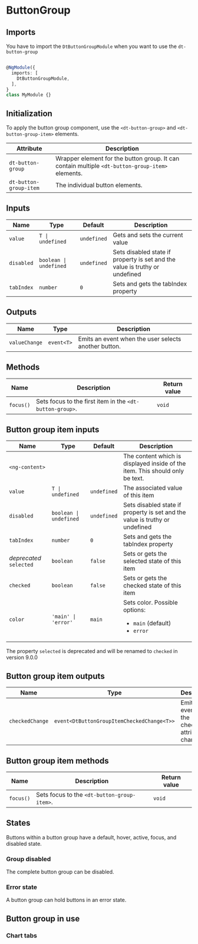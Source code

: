 # ButtonGroup

<ba-ux-snippet name="button-group-intro"></ba-ux-snippet>

<ba-live-example name="DtExampleButtonGroupDefault"></ba-live-example>

## Imports

You have to import the `DtButtonGroupModule` when you want to use the
`dt-button-group`

```typescript

@NgModule({
  imports: [
    DtButtonGroupModule,
  ],
}
class MyModule {}

```

## Initialization

To apply the button group component, use the `<dt-button-group>` and
`<dt-button-group-item>` elements.

| Attribute              | Description                                                                                      |
| ---------------------- | ------------------------------------------------------------------------------------------------ |
| `dt-button-group`      | Wrapper element for the button group. It can contain multiple `<dt-button-group-item>` elements. |
| `dt-button-group-item` | The individual button elements.                                                                  |

## Inputs

| Name       | Type                   | Default     | Description                                                                 |
| ---------- | ---------------------- | ----------- | --------------------------------------------------------------------------- |
| `value`    | `T \| undefined`       | `undefined` | Gets and sets the current value                                             |
| `disabled` | `boolean \| undefined` | `undefined` | Sets disabled state if property is set and the value is truthy or undefined |
| `tabIndex` | `number`               | `0`         | Sets and gets the tabIndex property                                         |

<ba-live-example name="DtExampleButtonGroupInteractive"></ba-live-example>

## Outputs

| Name          | Type       | Description                                          |
| ------------- | ---------- | ---------------------------------------------------- |
| `valueChange` | `event<T>` | Emits an event when the user selects another button. |

## Methods

| Name      | Description                                              | Return value |
| --------- | -------------------------------------------------------- | ------------ |
| `focus()` | Sets focus to the first item in the `<dt-button-group>`. | `void`       |

## Button group item inputs

| Name                    | Type                   | Default     | Description                                                                                            |
| ----------------------- | ---------------------- | ----------- | ------------------------------------------------------------------------------------------------------ |
| `<ng-content>`          |                        |             | The content which is displayed inside of the item. This should only be text.                           |
| `value`                 | `T \| undefined`       | `undefined` | The associated value of this item                                                                      |
| `disabled`              | `boolean \| undefined` | `undefined` | Sets disabled state if property is set and the value is truthy or undefined                            |
| `tabIndex`              | `number`               | `0`         | Sets and gets the tabIndex property                                                                    |
| _deprecated_ `selected` | `boolean`              | `false`     | Sets or gets the selected state of this item                                                           |
| `checked`               | `boolean`              | `false`     | Sets or gets the checked state of this item                                                            |
| `color`                 | `'main' \| 'error'`    | `main`      | Sets color. Possible options: <ul><li><code>main</code> (default)</li><li><code>error</code></li></ul> |

The property `selected` is deprecated and will be renamed to `checked` in
version 9.0.0

## Button group item outputs

| Name            | Type                                       | Description                                        |
| --------------- | ------------------------------------------ | -------------------------------------------------- |
| `checkedChange` | `event<DtButtonGroupItemCheckedChange<T>>` | Emits an event when the checked attribute changed. |

## Button group item methods

| Name      | Description                                 | Return value |
| --------- | ------------------------------------------- | ------------ |
| `focus()` | Sets focus to the `<dt-button-group-item>`. | `void`       |

## States

Buttons within a button group have a default, hover, active, focus, and disabled
state.

<ba-live-example name="DtExampleButtonGroupItemDisabled"></ba-live-example>

### Group disabled

The complete button group can be disabled.

<ba-live-example name="DtExampleButtonGroupDisabled"></ba-live-example>

### Error state

A button group can hold buttons in an error state.

<ba-live-example name="DtExampleButtonGroupError"></ba-live-example>

## Button group in use

### Chart tabs

<ba-ux-snippet name="button-group-chart-tabs"></ba-ux-snippet>
